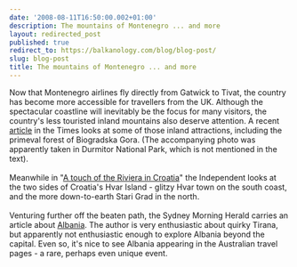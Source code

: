 ```yaml
---
date: '2008-08-11T16:50:00.002+01:00'
description: The mountains of Montenegro ... and more
layout: redirected_post
published: true
redirect_to: https://balkanology.com/blog/blog-post/
slug: blog-post
title: The mountains of Montenegro ... and more
---
```


Now that Montenegro airlines fly directly from Gatwick to Tivat, the country has become more accessible for travellers from the UK. Although the spectacular coastline will inevitably be the focus for many visitors, the country's less touristed inland mountains also deserve attention. A recent <a href="http://www.timesonline.co.uk/tol/travel/destinations/europe/article4479605.ece">article</a> in the Times looks at some of those inland attractions, including the primeval forest of Biogradska Gora. (The accompanying photo was apparently taken in Durmitor National Park, which is not mentioned in the text).<br /><br />Meanwhile in "<a href="http://www.independent.co.uk/travel/europe/a-touch-of-the-riviera-in-croatia-889535.html">A touch of the Riviera in Croatia</a>" the Independent looks at the two sides of Croatia's Hvar Island - glitzy Hvar town on the south coast, and the more down-to-earth Stari Grad in the north.<br /><br />Venturing further off the beaten path, the Sydney Morning Herald carries an article about <a href="http://www.smh.com.au/news/europe/albania-comes-alive/2008/08/07/1217702226226.html">Albania</a>.  The author is very enthusiastic about quirky Tirana, but apparently not enthusiastic enough to explore Albania beyond the capital. Even so, it's nice to see Albania appearing in the Australian travel pages - a rare, perhaps even unique event.
